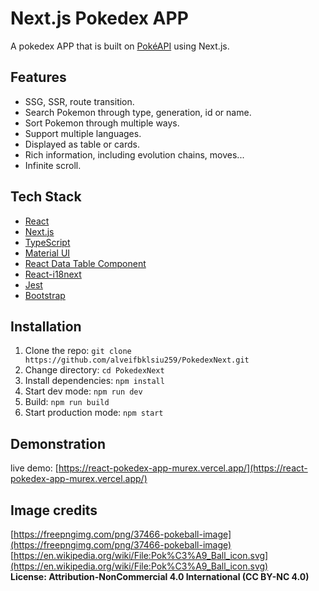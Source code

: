 # Next.js Pokedex APP
A pokedex APP that is built on [PokéAPI](https://pokeapi.co/docs/v2) using Next.js.


## Features
- SSG, SSR, route transition.
- Search Pokemon through type, generation, id or name.
- Sort Pokemon through multiple ways.
- Support multiple languages.
- Displayed as table or cards.
- Rich information, including evolution chains, moves...
- Infinite scroll.

## Tech Stack
- [React](https://react.dev/)
- [Next.js](https://nextjs.org/)
- [TypeScript](https://www.typescriptlang.org/)
- [Material UI](https://mui.com/material-ui/)
- [React Data Table Component](https://react-data-table-component.netlify.app/?path=/story/getting-started-intro--page)
- [React-i18next](https://react.i18next.com/)
- [Jest](https://jestjs.io/)
- [Bootstrap](https://getbootstrap.com/)

## Installation
1. Clone the repo: `git clone https://github.com/alveifbklsiu259/PokedexNext.git`  
2. Change directory: `cd PokedexNext`  
3. Install dependencies: `npm install`  
4. Start dev mode: `npm run dev`  
5. Build: `npm run build`  
6. Start production mode: `npm start`  

## Demonstration
live demo: [https://react-pokedex-app-murex.vercel.app/](https://react-pokedex-app-murex.vercel.app/)

## Image credits

[https://freepngimg.com/png/37466-pokeball-image](https://freepngimg.com/png/37466-pokeball-image)  
[https://en.wikipedia.org/wiki/File:Pok%C3%A9_Ball_icon.svg](https://en.wikipedia.org/wiki/File:Pok%C3%A9_Ball_icon.svg)  
**License: Attribution-NonCommercial 4.0 International (CC BY-NC 4.0)**